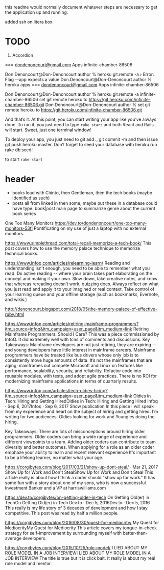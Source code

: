 
this readme would normally document whatever steps are necessary to get the
application up and running.

added ssh on litera box

# TODO
1. Accordion


=== dondenoncourt@gmail.com Apps
infinite-chamber-86506

Don.Denoncourt@Don-Denoncourt author % heroku git:remote -a
 ›   Error: Flag --app expects a value
Don.Denoncourt@Don-Denoncourt author % heroku apps
=== dondenoncourt@gmail.com Apps
infinite-chamber-86506

Don.Denoncourt@Don-Denoncourt author % heroku git:remote -a infinite-chamber-86506
set git remote heroku to https://git.heroku.com/infinite-chamber-86506.git
Don.Denoncourt@Don-Denoncourt author % set git remote heroku to https://git.heroku.com/infinite-chamber-86506.git


And that’s it. At this point, you can start writing your app like you’ve always done. To run it, you just need to type `rake start` and both React and Rails will start. Sweet, just one terminal window!

To deploy your app, you just need to git add ., git commit -m and then issue git push heroku master. Don’t forget to seed your database with heroku run rake db:seed!

to start
`rake start`

# header
* books
lead with Chinto, then Gentleman, then the tech books (maybe identified as such)
* posts
  all from linked in then some, maybe put these in a database
    could have type: book|post
main page to summarize genre about the current book series



One Too Many Monitors
https://dev.to/dondenoncourt/one-too-many-monitors-53fi
Pontificating on my use of just a laptop with no external monitors.


https://www.simplethread.com/total-recall-memorize-a-tech-book/
This post covers how to use the memory palace technique to memorize technical books.

https://www.infoq.com/articles/relearning-learn/
Reading and understanding isn't enough, you need to be able to remember what you read.
Do active reading -- where your brain takes part elaborating on the concept and making it your own.
Slow down, take creative notes, and know that whereas rereading doesn’t work, quizzing does.
Always reflect on what you just read and apply it to your imagined or real context.
Take control of your learning queue and your offline storage (such as bookmarks, Evernote, and wikis.)

http://denoncourt.blogspot.com/2018/05/the-memory-palace-of-effective-ruby.html


https://www.infoq.com/articles/retiring-mainframe-programmers?itm_source=infoq&itm_campaign=user_page&itm_medium=link
Retiring Mainframe Programmers: Should I Care?
This was a piece commissioned by InfoQ. It did extremely well with tons of comments and discussions.
Key Takeaways:
Mainframe developers are not just retiring, they are expiring -- and young developers have little interest in mainframe careers.
Mainframe programmers have be treated like bus drivers whose only job is to consistently move huge amounts of data.
It’s not the mainframes that are aging; mainframes out compete Microsoft and Linux on features like performance, scalability, security, and reliability.
Refactor code into reusable modules, with tests, and adopt agile practices.
There is no ROI for modernizing mainframe applications in terms of quarterly results.

https://www.infoq.com/articles/tech-oldies-hiring?itm_source=infoq&itm_campaign=user_page&itm_medium=link
Oldies in Tech: Hiring and Getting HiredOldies in Tech: Hiring and Getting Hired
Infoq · Sep 6, 2017Infoq · Sep 6, 2017
Show publication
In this piece I will speak from my experience and heart on the subject of hiring and getting hired. I’m writing for two audiences: Oldies looking for work and Youngies doing the hiring.

Key Takeaways:
There are lots of misconceptions around hiring older programmers.
Older coders can bring a wide range of experience and different viewpoints to a team.
Adding older coders can contribute to team diversity and better outcomes.
When applying for a role as an older coder emphaze your ability to learn and recent relevant experience
It's important to be a lifelong learner, no matter what your age.

https://corgibytes.com/blog/2017/03/21/show-up-dont-steal/ · Mar 21, 2017
Show Up for Work and Don't StealShow Up for Work and Don't Steal
This article really is about how I think a coder should "show up for
work." It has some fun with a story about one of my sons, who is now a
successful Investment Banker and a VP at harriswilliams.com


https://dev.to/corgibytes/on-getting-older-in-tech
On Getting Old(er) in TechOn Getting Old(er) in Tech
Dev.to · Dec 5, 2016Dev.to · Dec 5, 2016
This really is my life story of 3 decades of development and how I stay competitive. This post was read by half a million people.

https://corgibytes.com/blog/2016/08/30/quest-for-mediocrity/
My Quest for MediocrityMy Quest for Mediocrity
This article covers my tongue-in-cheek strategy for self-improvement by surrounding myself with better-than-average developers.


https://corgibytes.com/blog/2015/10/25/role-model/
I LIED ABOUT MY ROLE MODEL IN A JOB INTERVIEWI LIED ABOUT MY ROLE MODEL IN A JOB INTERVIEW
The title is true but it is click bait. It really is about my real role model and mentor.
